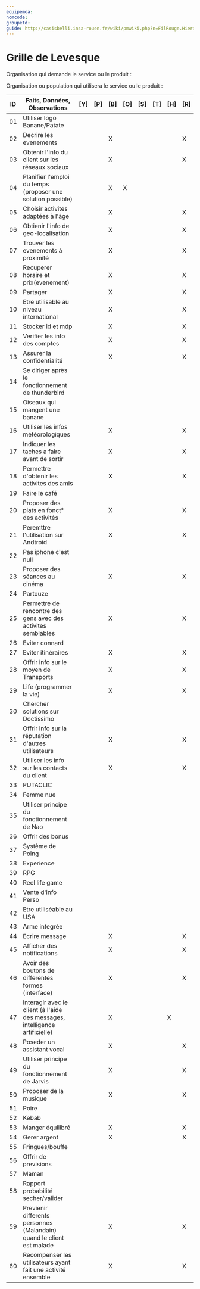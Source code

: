 ```yaml
---
equipemoa: 
nomcode: 
groupetd: 
guide: http://casisbelli.insa-rouen.fr/wiki/pmwiki.php?n=FilRouge.HierachiserBesoins
---
```


# Grille de Levesque

Organisation qui demande le service ou le produit : 

Organisation ou population qui utilisera le service ou le produit : 

| ID | Faits, Données, Observations | [Y] | [P] | [B] | [O] | [S] | [T] | [H] | [R] |
|----|------------------------------|----------|----------|--------|-------------|----------|----------|-----------|------------|
| 01 |Utiliser logo Banane/Patate   |          |          |        |             |          |          |           |            |
| 02 |Decrire les evenements        |          |          |X       |             |          |          |           |X           |
| 03 |Obtenir l'info du client sur les réseaux sociaux|          |          |X       |             |          |          |           |X           |
| 04 | Planifier l'emploi du temps (proposer une solution possible)|          |          |X       |X            |          |          |           |            |
| 05 |Choisir activites adaptées à l'âge|          |          |X       |             |          |          |           |X        |
| 06 |Obtienir l'info de geo-localisation|          |          |X       |             |          |          |           |X           |
| 07 |Trouver les evenements à proximité|          |          |X       |             |          |          |           |X           |
| 08 |Recuperer horaire et prix(evenement)|          |           |X       |            |          |          |           |X           |
| 09 |Partager                      |          |          |X       |             |          |          |           |X           |
| 10 |Etre utilisable au niveau international |          |          |X       |           |          |          |           |X           |
| 11 |Stocker id et mdp             |          |          |X       |            |          |          |           | X           |
| 12 |Verifier les info des comptes|          |          |X       |           |          |          |           |   X         |
| 13 |Assurer la confidentialité    |          |          |X       |           |          |          |           |  X          |
| 14 |Se diriger après le fonctionnement de thunderbird|          |          |        |             |          |          |           |            |
| 15 |Oiseaux qui mangent une banane|          |          |        |             |          |          |           |            |
| 16 |Utiliser les infos météorologiques|          |          |X       |             |          |          |           |X           |
| 17 |Indiquer les taches a faire avant de sortir|          |          |X       |             |          |          |           |X           |
| 18 |Permettre d'obtenir les activites des amis|          |          |X       |             |          |          |           |X           |
| 19 |Faire le café                  |          |          |        |             |          |          |           |            |
| 20 |Proposer des plats en fonct° des activités|          |          |X       |             |          |          |           |X           |
| 21 |Peremttre l'utilisation sur Andtroid |          |          |X       |            |          |          |           | X          |
| 22 |Pas iphone c'est null         |          |          |        |             |          |          |           |            |
| 23 |Proposer des séances au cinéma|          |          |X       |             |          |          |           |X           |
| 24 |Partouze                      |          |          |        |             |          |          |           |            |
| 25 |Permettre de rencontre des gens avec des activites semblables|          |          |X        |             |          |          |           |X            |
| 26 |Eviter connard                |          |          |        |             |          |          |           |            |
| 27 |Eviter itinéraires            |          |          |X       |             |          |          |           |X           |
| 28 |Offrir info sur le moyen de Transports|          |          |X       |             |          |          |           |X           |
| 29 |Life (programmer la vie)       |          |          |X       |             |          |          |           |X           |
| 30 |Chercher solutions sur Doctissimo|          |          |        |             |          |          |           |            |
| 31 |Offrir info sur la réputation d'autres utilisateurs|          |          |X       |             |          |          |           |  X         |
| 32 |Utiliser les info sur les contacts du client|          |          |X       |             |          |          |           |X           |
| 33 |PUTACLIC                      |          |          |        |             |          |          |           |            |
| 34 |Femme nue                     |          |          |        |             |          |          |           |            |
| 35 |Utiliser principe du fonctionnement de Nao|          |          |        |             |          |          |           |            |
| 36 |Offrir des bonus     |          |          |        |             |          |          |           |            |
| 37 |Système de Poing              |          |          |        |             |          |          |           |            |
| 38 |Experience                    |          |          |        |             |          |          |           |            |
| 39 |RPG                           |          |          |        |             |          |          |           |            |
| 40 |Reel life game                |          |          |        |             |          |          |           |            |
| 41 |Vente d'info Perso            |          |          |        |             |          |          |           |            |
| 42 |Etre utiliséable au USA                |          |          |        |             |          |          |           |            |
| 43 |Arme integrée                 |          |          |        |             |          |          |           |            |
| 44 |Ecrire message                |          |          |X       |             |          |          |           |X           |
| 45 |Afficher des notifications      |          |          |X       |            |          |          |           |X            |
| 46 | 	Avoir des boutons de differentes formes (interface)|          |          | X       |             |          |          |           |     X       |
| 47 |Interagir avec le client (à l'aide des messages, intelligence artificielle)|          |          | X       |             |          |          |    X       |            |
| 48 |Poseder un assistant vocal|          |          |X       |             |          |          |           |X           |
| 49 |Utiliser principe du fonctionnement de Jarvis     |          |          |X       |             |          |          |           |X           |
| 50 |Proposer de la musique |          |          |X       |             |          |          |           |X           |
| 51 |Poire                         |          |          |        |             |          |          |           |            |
| 52 |Kebab                         |          |          |        |             |          |          |           |            |
| 53 |Manger équilibré              |          |          |X       |             |          |          |           |X           |
| 54 |Gerer argent                  |          |          |X       |             |          |          |           |X           |
| 55 |Fringues/bouffe               |          |          |        |             |          |          |           |            |
| 56 |Offrir de previsions                    |          |          |        |             |          |          |           |            |
| 57 |Maman                         |          |          |        |             |          |          |           |            |
| 58 |Rapport probabilité secher/valider|          |          |        |             |          |          |           |            |
| 59 |Previenir differents personnes (Malandain) quand le client est malade|          |          | X       |             |          |          |           |    X       |
| 60 |Recompenser les utilisateurs ayant fait une activité ensemble|          |          |X       |             |          |          |           | X          |
